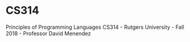 # CS314
Principles of Programming Languages CS314 - Rutgers University - Fall 2018 - Professor David Menendez 
